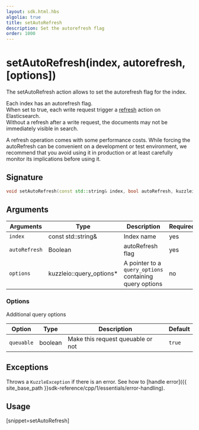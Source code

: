 ```yaml
---
layout: sdk.html.hbs
algolia: true
title: setAutoRefresh
description: Set the autorefresh flag
order: 1000
---
```


# setAutoRefresh(index, autorefresh, [options])

The setAutoRefresh action allows to set the autorefresh flag for the index.

Each index has an autorefresh flag.  
When set to true, each write request trigger a [refresh](https://www.elastic.co/guide/en/elasticsearch/reference/current/docs-refresh.html) action on Elasticsearch.  
Without a refresh after a write request, the documents may not be immediately visible in search.

<div class="alert alert-info">
A refresh operation comes with some performance costs.  
While forcing the autoRefresh can be convenient on a development or test environment,  
we recommend that you avoid using it in production or at least carefully monitor its implications before using it.
</div>

## Signature

```cpp
void setAutoRefresh(const std::string& index, bool autoRefresh, kuzzleio::query_options *options = null)
```

## Arguments

| Arguments     | Type          | Description                                             | Required |
| ------------- | ------------- | ------------------------------------------------------- | -------- |
| `index`       | const std::string&   | Index name                                              | yes      |
| `autoRefresh` | Boolean       | autoRefresh flag                                        | yes      |
| `options`     | kuzzleio::query_options* | A pointer to a `query_options` containing query options | no       |

### **Options**

Additional query options

| Option     | Type    | Description                       | Default |
| ---------- | ------- | --------------------------------- | ------- |
| `queuable` | boolean | Make this request queuable or not | `true`  |

## Exceptions

Throws a `KuzzleException` if there is an error. See how to [handle error]({{ site_base_path }}sdk-reference/cpp/1/essentials/error-handling).

## Usage

[snippet=setAutoRefresh]
